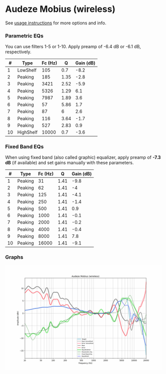 # Audeze Mobius (wireless)
See [usage instructions](https://github.com/jaakkopasanen/AutoEq#usage) for more options and info.

### Parametric EQs
You can use filters 1-5 or 1-10. Apply preamp of -6.4 dB or -6.1 dB, respectively.

|   # | Type      |   Fc (Hz) |    Q |   Gain (dB) |
|-----|-----------|-----------|------|-------------|
|   1 | LowShelf  |       105 | 0.7  |        -8.2 |
|   2 | Peaking   |       185 | 1.35 |        -2.8 |
|   3 | Peaking   |      3421 | 2.52 |        -5.9 |
|   4 | Peaking   |      5326 | 1.29 |         6.1 |
|   5 | Peaking   |      7987 | 1.89 |         3.6 |
|   6 | Peaking   |        57 | 5.86 |         1.7 |
|   7 | Peaking   |        87 | 6    |         2.6 |
|   8 | Peaking   |       116 | 3.64 |        -1.7 |
|   9 | Peaking   |       527 | 2.83 |         0.9 |
|  10 | HighShelf |     10000 | 0.7  |        -3.6 |

### Fixed Band EQs
When using fixed band (also called graphic) equalizer, apply preamp of **-7.3 dB** (if available) and set gains manually with these parameters.

|   # | Type    |   Fc (Hz) |    Q |   Gain (dB) |
|-----|---------|-----------|------|-------------|
|   1 | Peaking |        31 | 1.41 |        -9.8 |
|   2 | Peaking |        62 | 1.41 |        -4   |
|   3 | Peaking |       125 | 1.41 |        -4.1 |
|   4 | Peaking |       250 | 1.41 |        -1.4 |
|   5 | Peaking |       500 | 1.41 |         0.9 |
|   6 | Peaking |      1000 | 1.41 |        -0.1 |
|   7 | Peaking |      2000 | 1.41 |        -0.2 |
|   8 | Peaking |      4000 | 1.41 |        -0.4 |
|   9 | Peaking |      8000 | 1.41 |         7.8 |
|  10 | Peaking |     16000 | 1.41 |        -9.1 |

### Graphs
![](./Audeze%20Mobius%20(wireless).png)
